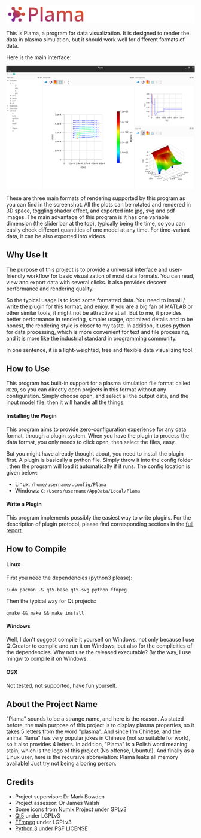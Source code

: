 ![title](doc/title.svg)

This is Plama, a program for data visualization. It is designed to render the data in plasma simulation, but it should work well for different formats of data.

Here is the main interface:

![demo](doc/demo.png)

These are three main formats of rendering supported by this program as you can find in the screenshot. All the plots can be rotated and rendered in 3D space, toggling shader effect, and exported into jpg, svg and pdf images. The main advantage of this program is it has one variable dimension (the slider bar at the top), typically being the time, so you can easily check different quantities of one model at any time. For time-variant data, it can be also exported into videos.

## Why Use It

The purpose of this project is to provide a universal interface and user-friendly workflow for basic visualization of most data formats. You can read, view and export data with several clicks. It also provides descent performance and rendering quality.

So the typical usage is to load some formatted data. You need to install / write the plugin for this format, and enjoy. If you are a big fan of MATLAB or other similar tools, it might not be attractive at all. But to me, it provides better performance in rendering, simpler usage, optimized details and to be honest, the rendering style is closer to my taste. In addition, it uses python for data processing, which is more convenient for text and file processing, and it is more like the industrial standard in programming community.

In one sentence, it is a light-weighted, free and flexible data visualizing tool.

## How to Use

This program has built-in support for a plasma simulation file format called `MD2D`, so you can directly open projects in this format without any configuration. Simply choose open, and select all the output data, and the input model file, then it will handle all the things.

#### Installing the Plugin

This program aims to provide zero-configuration experience for any data format, through a plugin system. When you have the plugin to process the data format, you only needs to click open, then select the files, easy.

But you might have already thought about, you need to install the plugin first. A plugin is basically a python file. Simply throw it into the config folder , then the program will load it automatically if it runs. The config location is given below:

- Linux: `/home/username/.config/Plama`
- Windows: `C:/Users/username/AppData/Local/Plama`

#### Write a Plugin

This program implements possibly the easiest way to write plugins. For the description of plugin protocol, please find corresponding sections in the [full report](doc/Report/final-report_juntong-liu_201219267.pdf).

## How to Compile

#### Linux

First you need the dependencies (python3 please):

`sudo pacman -S qt5-base qt5-svg python ffmpeg`

Then the typical way for Qt projects:

`qmake && make && make install`

#### Windows

Well, I don't suggest compile it yourself on Windows, not only because I use QtCreator to compile and run it on Windows, but also for the complicities of the dependencies. Why not use the released executable? By the way, I use mingw to compile it on Windows.

#### OSX

Not tested, not supported, have fun yourself.

## About the Project Name

"Plama" sounds to be a strange name, and here is the reason. As stated before, the main purpose of this project is to display plasma properties, so it takes 5 letters from the word "plasma". And since I'm Chinese, and the animal "lama" has very popular jokes in Chinese (not so suitable for work), so it also provides 4 letters. In addition, "Plama" is a Polish word meaning stain, which is the logo of this project (No offense, Ubuntu!). And finally as a Linux user, here is the recursive abbreviation: Plama leaks all memory available! Just try not being a boring person.

## Credits

- Project supervisor: Dr Mark Bowden
- Project assessor: Dr James Walsh
- Some icons from [Numix Project](https://github.com/numixproject) under GPLv3
- [Qt5](https://www.qt.io/) under LGPLv3
- [FFmpeg](https://www.ffmpeg.org/) under LGPLv3
- [Python 3](https://www.python.org/) under PSF LICENSE
